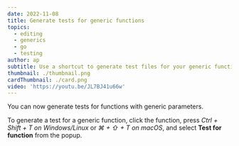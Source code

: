```yaml
---
date: 2022-11-08
title: Generate tests for generic functions
topics:
  - editing
  - generics
  - go
  - testing
author: ap
subtitle: Use a shortcut to generate test files for your generic functions.
thumbnail: ./thumbnail.png
cardThumbnail: ./card.png
video: 'https://youtu.be/JL7BJ41u66w'
---
```

You can now generate tests for functions with generic parameters.

To generate a test for a generic function, click the function, press _Ctrl + Shift + T on Windows/Linux_ or _⌘ + ⇧ + T on macOS_, and select **Test for function** from the popup.
